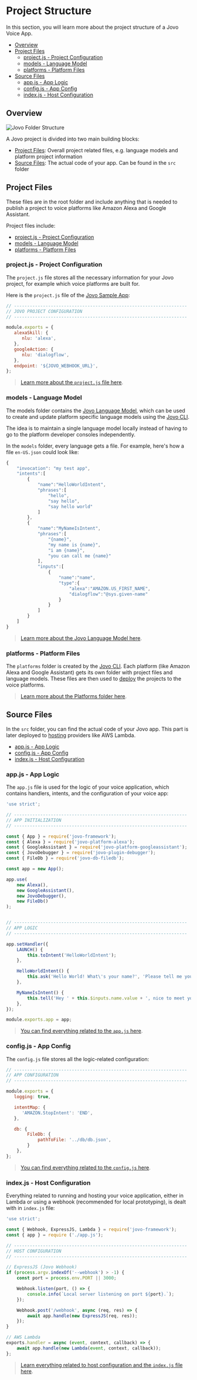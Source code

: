 # Project Structure

In this section, you will learn more about the project structure of a Jovo Voice App.

* [Overview](#overview)
* [Project Files](#project-files)
   * [project.js - Project Configuration](#projectjs---project-configuration)
   * [models - Language Model](#models---language-model)
   * [platforms - Platform Files](#platforms---platform-files)
* [Source Files](#source-files)
   * [app.js - App Logic](#appjs---app-logic)
   * [config.js - App Config](#configjs---app-config)
   * [index.js - Host Configuration](#indexjs---host-configuration)
  

## Overview

![Jovo Folder Structure](../img/folder-structure-simple.png "Jovo Folder Structure")

A Jovo project is divided into two main building blocks:
* [Project Files](#project-files): Overall project related files, e.g. language models and platform project information 
* [Source Files](#source-files): The actual code of your app. Can be found in the `src` folder


## Project Files

These files are in the root folder and include anything that is needed to publish a project to voice platforms like Amazon Alexa and Google Assistant.

Project files include:
* [project.js - Project Configuration](#projectjs---project-configuration)
* [models - Language Model](#models---language-model)
* [platforms - Platform Files](#platforms---platform-files)

### project.js - Project Configuration

The `project.js` file stores all the necessary information for your Jovo project, for example which voice platforms are built for.

Here is the `project.js` file of the [Jovo Sample App](https://github.com/jovotech/jovo-sample-voice-app-nodejs):

```javascript
// ------------------------------------------------------------------
// JOVO PROJECT CONFIGURATION
// ------------------------------------------------------------------

module.exports = {
   alexaSkill: {
      nlu: 'alexa',
   },
   googleAction: {
      nlu: 'dialogflow',
   },
   endpoint: '${JOVO_WEBHOOK_URL}',
};
```

> [Learn more about the `project.js` file here](./project-js.md './project-js').


### models - Language Model
The models folder contains the [Jovo Language Model](../basic-concepts/model './model'), which can be used to create and update platform specific language models using the [Jovo CLI](../basic-concepts/cli './cli'). 

The idea is to maintain a single language model locally instead of having to go to the platform developer consoles independently.

In the `models` folder, every language gets a file. For example, here's how a file `en-US.json` could look like:

```javascript
{  
    "invocation": "my test app",
    "intents":[  
        {  
            "name":"HelloWorldIntent",
            "phrases":[  
                "hello",
                "say hello",
                "say hello world"
            ]
        },
        {  
            "name":"MyNameIsIntent",
            "phrases":[  
                "{name}",
                "my name is {name}",
                "i am {name}",
                "you can call me {name}"
            ],
            "inputs":[  
                {  
                    "name":"name",
                    "type":{  
                        "alexa":"AMAZON.US_FIRST_NAME",
                        "dialogflow":"@sys.given-name"
                    }
                }
            ]
        }
    ]
}
```
> [Learn more about the Jovo Language Model here](../basic-concepts/model './model').


### platforms - Platform Files

The `platforms` folder is created by the [Jovo CLI](../basic-concepts/cli './cli'). Each platform (like Amazon Alexa and Google Assistant) gets its own folder with project files and language models. These files are then used to [deploy](../basic-concepts/cli/deploy.md './cli/deploy') the projects to the voice platforms.

> [Learn more about the Platforms folder here](../basic-concepts/model/platforms.md './model/platforms').

## Source Files

In the `src` folder, you can find the actual code of your Jovo app. This part is later deployed to [hosting](./hosting './hosting') providers like AWS Lambda.

* [app.js - App Logic](#appjs---app-logic)
* [config.js - App Config](#configjs---app-config)
* [index.js - Host Configuration](#indexjs---host-configuration)

### app.js - App Logic

The `app.js` file is used for the logic of your voice application, which contains handlers, intents, and the configuration of your voice app:

```javascript
'use strict';

// ------------------------------------------------------------------
// APP INITIALIZATION
// ------------------------------------------------------------------

const { App } = require('jovo-framework');
const { Alexa } = require('jovo-platform-alexa');
const { GoogleAssistant } = require('jovo-platform-googleassistant');
const { JovoDebugger } = require('jovo-plugin-debugger');
const { FileDb } = require('jovo-db-filedb');

const app = new App();

app.use(
    new Alexa(),
    new GoogleAssistant(),
    new JovoDebugger(),
    new FileDb()
);


// ------------------------------------------------------------------
// APP LOGIC
// ------------------------------------------------------------------

app.setHandler({
    LAUNCH() {
        this.toIntent('HelloWorldIntent');
    },

    HelloWorldIntent() {
        this.ask('Hello World! What\'s your name?', 'Please tell me your name.');
    },

    MyNameIsIntent() {
        this.tell('Hey ' + this.$inputs.name.value + ', nice to meet you!');
    },
});

module.exports.app = app;
```

> [You can find everything related to the `app.js` here](./app-js.md './app-js').


### config.js - App Config

The `config.js` file stores all the logic-related configuration:

```javascript
// ------------------------------------------------------------------
// APP CONFIGURATION
// ------------------------------------------------------------------

module.exports = {
   logging: true,

   intentMap: {
      'AMAZON.StopIntent': 'END',
   },

   db: {
        FileDb: {
            pathToFile: '../db/db.json',
        }
    },
};
```

> [You can find everything related to the `config.js` here](./config-js.md './config-js').

### index.js - Host Configuration

Everything related to running and hosting your voice application, either in Lambda or using a webhook (recommended for local prototyping), is dealt with in `index.js` file: 

```javascript
'use strict';

const { Webhook, ExpressJS, Lambda } = require('jovo-framework');
const { app } = require ('./app.js');

// ------------------------------------------------------------------
// HOST CONFIGURATION
// ------------------------------------------------------------------

// ExpressJS (Jovo Webhook)
if (process.argv.indexOf('--webhook') > -1) {
    const port = process.env.PORT || 3000;

    Webhook.listen(port, () => {
        console.info(`Local server listening on port ${port}.`);
    });

    Webhook.post('/webhook', async (req, res) => {
        await app.handle(new ExpressJS(req, res));
    });
}

// AWS Lambda
exports.handler = async (event, context, callback) => {
    await app.handle(new Lambda(event, context, callback));
};
```

> [Learn everything related to host configuration and the `index.js` file here](./hosting './hosting').


<!--[metadata]: {"description": "Learn more about the project structure of a Jovo Voice App for Amazon Alexa and Google Assistant",
		        "route": "project-structure"}-->
